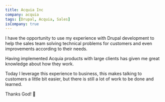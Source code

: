 ```yaml
---
title: Acquia Inc
company: acquia
tags: [Drupal, Acquia, Sales]
isCompany: true
---
```


I have the opportunity to use my experience with Drupal development to help the sales team solving technical problems for customers and even improvements according to their needs.

Having implemented Acquia products with large clients has given me great knowledge about how they work.

Today I leverage this experience to business, this makes talking to customers a little bit easier, but there is still a lot of work to be done and learned.

Thanks God! 🙏

